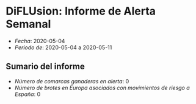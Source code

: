 # DiFLUsion: Informe de Alerta Semanal 

 - *Fecha*: 2020-05-04
 - *Periodo de*: 2020-05-04 a 2020-05-11

## Sumario del informe 
 - *Número de comarcas ganaderas en alerta*: 0
 - *Número de brotes en Europa asociados con movimientos de riesgo a España*: 0